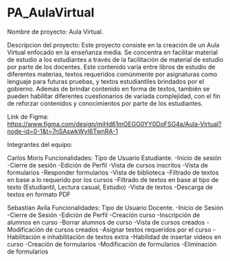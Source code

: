 # PA_AulaVirtual
Nombre de proyecto: Aula Virtual.

Descripcion del proyecto: 
Este proyecto consiste en la creación de un Aula Virtual enfocado en la enseñanza media. Se concentra en facilitar material de estudio a los estudiantes a través de la facilitación de material de estudio por parte de los docentes. Este contenido varía entre libros de estudio de diferentes materias, textos requeridos comúnmente por asignaturas como lenguaje para futuras pruebas, y textos estudiantiles brindados por el gobierno. Además de brindar contenido en forma de textos, también se pueden habilitar diferentes cuestionarios de variada complejidad, con el fin de reforzar contenidos y conocimientos por parte de los estudiantes.

Link de Figma: https://www.figma.com/design/miHd61mOEGG0YY0DoFSG4a/Aula-Virtual?node-id=0-1&t=7nSAswkWyI6TwnRA-1

Integrantes del equipo:

Carlos Moris
Funcionalidades:
Tipo de Usuario Estudiante.
-Inicio de sesión
-Cierre de sesión
-Edición de Perfil
-Vista de cursos inscritos
-Vista de formularios
-Responder formularios
-Vista de biblioteca
-Filtrado de textos en base a lo requerido por los cursos
-Filtrado de textos en base al tipo de texto (Estudiantil, Lectura casual, Estudio)
-Vista de textos
-Descarga de textos en formato PDF

Sebastian Avila
Funcionalidades:
Tipo de Usuario Docente.
-Inicio de Sesión
-Cierre de Sesión
-Edición de Perfil
-Creación curso
-Inscripción de alumnos en curso
-Borrar alumnos de curso
-Vista de cursos creados
-Modificación de cursos creados
-Asignar textos requeridos por el curso
-Habilitación e inhabilitación de textos extra
-Habilidad de insertar videos en curso
-Creación de formularios
-Modificación de formularios
-Eliminación de formularios
